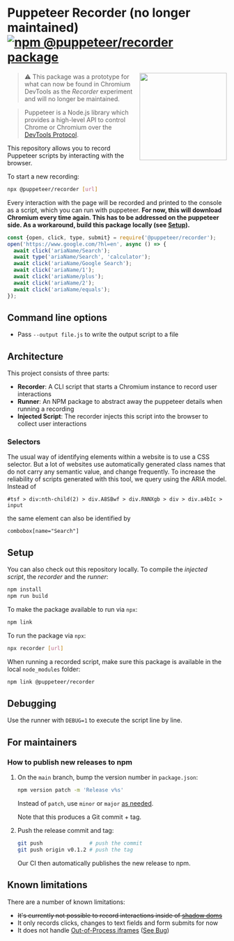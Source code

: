 # Puppeteer Recorder (no longer maintained) [![npm @puppeteer/recorder package](https://img.shields.io/npm/v/@puppeteer/recorder)](https://www.npmjs.com/package/@puppeteer/recorder)

<img src="https://user-images.githubusercontent.com/10379601/29446482-04f7036a-841f-11e7-9872-91d1fc2ea683.png" height="200" align="right">

> :warning: This package was a prototype for what can now be found in Chromium DevTools as the _Recorder_ experiment and will no longer be maintained.

> Puppeteer is a Node.js library which provides a high-level API to control Chrome or Chromium over the [DevTools Protocol](https://chromedevtools.github.io/devtools-protocol/).

This repository allows you to record Puppeteer scripts by interacting with the browser.

To start a new recording:

```bash
npx @puppeteer/recorder [url]
```

Every interaction with the page will be recorded and printed to the console as a script, which you can run with puppeteer.
__For now, this will download Chromium every time again. This has to be addressed on the puppeteer side. As a workaround, build this package locally (see [Setup](#setup)).__

```js
const {open, click, type, submit} = require('@puppeteer/recorder');
open('https://www.google.com/?hl=en', async () => {
  await click('ariaName/Search');
  await type('ariaName/Search', 'calculator');
  await click('ariaName/Google Search');
  await click('ariaName/1');
  await click('ariaName/plus');
  await click('ariaName/2');
  await click('ariaName/equals');
});
```

## Command line options

- Pass `--output file.js` to write the output script to a file

## Architecture

This project consists of three parts:
- __Recorder__: A CLI script that starts a Chromium instance to record user interactions
- __Runner__: An NPM package to abstract away the puppeteer details when running a recording
- __Injected Script__: The recorder injects this script into the browser to collect user interactions

### Selectors

The usual way of identifying elements within a website is to use a CSS selector. But a lot of websites use
automatically generated class names that do not carry any semantic value, and change frequently.
To increase the reliability of scripts generated with this tool, we query using the ARIA model.
Instead of
```
#tsf > div:nth-child(2) > div.A8SBwf > div.RNNXgb > div > div.a4bIc > input
```
the same element can also be identified by
```
combobox[name="Search"]
```

## Setup

You can also check out this repository locally.
To compile the _injected script_, the _recorder_ and the _runner_:

```bash
npm install
npm run build
```

To make the package available to run via `npx`:
```bash
npm link
```

To run the package via `npx`:
```bash
npx recorder [url]
```

When running a recorded script, make sure this package is available in the local `node_modules` folder:

```bash
npm link @puppeteer/recorder
```

## Debugging

Use the runner with `DEBUG=1` to execute the script line by line.

## For maintainers

### How to publish new releases to npm

1. On the `main` branch, bump the version number in `package.json`:

    ```sh
    npm version patch -m 'Release v%s'
    ```

    Instead of `patch`, use `minor` or `major` [as needed](https://semver.org/).

    Note that this produces a Git commit + tag.

1. Push the release commit and tag:

    ```sh
    git push               # push the commit
    git push origin v0.1.2 # push the tag
    ```

    Our CI then automatically publishes the new release to npm.

## Known limitations

There are a number of known limitations:
- ~~It's currently not possible to record interactions inside of [shadow doms](https://github.com/puppeteer/recorder/issues/4)~~
- It only records clicks, changes to text fields and form submits for now
- It does not handle [Out-of-Process iframes](https://www.chromium.org/developers/design-documents/oop-iframes) ([See Bug](https://github.com/puppeteer/recorder/issues/20))

